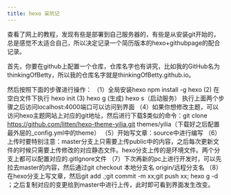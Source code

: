 ```yaml
---
title: hexo 采坑记
---
```


查看了网上的教程，发现有些是部署到自己服务器的，有些是从安装git开始的，总是感觉不太适合自己，所以决定记录一个简历版本的hexo+githubpage的配合记录。

首先，你要在github上配置一个仓库，仓库名字也有讲究，比如我的GitHub名为thinkingOfBetty，所以我的仓库名字就是thinkingOfBetty.github.io。

然后按照下面的步骤进行操作：
（1）全局安装hexo npm install -g hexo
(2) 在空白文件下执行 hexo init 
(3) hexo g (生成)   hexo s（启动服务） 执行上面两个步骤之后访问localhost:4000端口可以访问到界面
（4）如果你想修改主题，可以访问hexo主题网站上对应的git地址，然后进行下载$类似的命令：git clone https://github.com/litten/hexo-theme-yilia.git themes/yilia（下载好之后配置最外层的_config.yml中的theme）
（5）开始写文章：source中进行编写
（6）上传时要特别注意：master分支上只需要上传public中的内容，之后每次更新文件的时候只需要上传修改的对应静态文件。hexo分支上传的是环境文件。两个分支上都可以配置对应的.gitIgnore文件 
（7）下次再新的pc上进行开发时，可以先拉去master的内容，然后通过git checkout 本地分支名 origin/远程分支名
（8）在hexo分支上写文章，然后git add .;git commit -m xx;git push xx; hexo g -d ；之后复制对应的变更给到master中进行上传，此时即可看到界面发生改变。